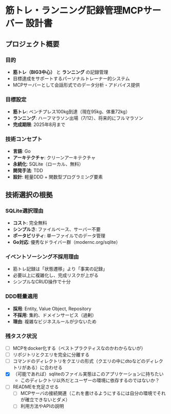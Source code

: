# 筋トレ・ランニング記録管理MCPサーバー 設計書

## プロジェクト概要

### 目的
- **筋トレ（BIG3中心）** と **ランニング** の記録管理
- 目標達成をサポートするパーソナルトレーナー的システム
- MCPサーバーとして会話形式でのデータ分析・アドバイス提供

### 目標設定
- **筋トレ**: ベンチプレス100kg到達（現在95kg、体重72kg）
- **ランニング**: ハーフマラソン出場（7/12）、将来的にフルマラソン
- **完成期限**: 2025年8月まで

### 技術コンセプト
- **言語**: Go
- **アーキテクチャ**: クリーンアーキテクチャ
- **永続化**: SQLite（ローカル、無料）
- **開発手法**: TDD
- **設計**: 軽量DDD + 関数型プログラミング要素

## 技術選択の根拠

### SQLite選択理由
- **コスト**: 完全無料
- **シンプルさ**: ファイルベース、サーバー不要
- **ポータビリティ**: 単一ファイルでのデータ管理
- **Go対応**: 優秀なドライバー群（modernc.org/sqlite）

### イベントソーシング不採用理由
- 筋トレ記録は「状態遷移」より「事実の記録」
- 必要以上に複雑化し、完成リスクが上がる
- シンプルなCRUD操作で十分

### DDD軽量適用
- **採用**: Entity, Value Object, Repository
- **不採用**: 集約、ドメインサービス（過剰）
- **理由**: 複雑なビジネスルールが少ないため


### 残タスク状況
- [ ] MCPをdocker化する（ベストプラクティスなのかわからないが）
- [ ] リポジトリとクエリを完全に分離する
- [ ] コマンドのディレクトリをクエリの形式（クエリの中にdtoなどのディレクトリがある）に合わせる
- [x] （可能であれば）sqliteのファイル実態はこのアプリケーションに持ちたい
    - このディレクトリ以外だとユーザーの環境に依存するのではないか？
- [ ] READMEを充足させる
    - [ ] MCPサーバの接続関連（これを書けるようにするには自分の環境でそれが確立できないとダメ）
    - [ ] 利用方法やAPIの説明